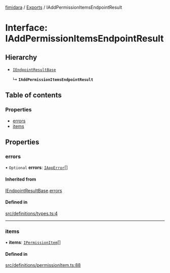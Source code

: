 [fimidara](../README.md) / [Exports](../modules.md) / IAddPermissionItemsEndpointResult

# Interface: IAddPermissionItemsEndpointResult

## Hierarchy

- [`IEndpointResultBase`](IEndpointResultBase.md)

  ↳ **`IAddPermissionItemsEndpointResult`**

## Table of contents

### Properties

- [errors](IAddPermissionItemsEndpointResult.md#errors)
- [items](IAddPermissionItemsEndpointResult.md#items)

## Properties

### errors

• `Optional` **errors**: [`IAppError`](IAppError.md)[]

#### Inherited from

[IEndpointResultBase](IEndpointResultBase.md).[errors](IEndpointResultBase.md#errors)

#### Defined in

[src/definitions/types.ts:4](https://github.com/softkave/files-js/blob/852341e/src/definitions/types.ts#L4)

___

### items

• **items**: [`IPermissionItem`](IPermissionItem.md)[]

#### Defined in

[src/definitions/permissionItem.ts:88](https://github.com/softkave/files-js/blob/852341e/src/definitions/permissionItem.ts#L88)
